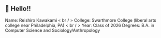 ## 👋 Hello!! 

Name: Reishiro Kawakami < br / >
College: Swarthmore College (liberal arts college near Philadelphia, PA) < br / >
Year: Class of 2026
Degrees: B.A. in Computer Science and Sociology/Anthropology



<!--
**reikawa13/reikawa13** is a ✨ _special_ ✨ repository because its `README.md` (this file) appears on your GitHub profile.

Here are some ideas to get you started:

- 🔭 I’m currently working on ...
- 🌱 I’m currently learning ...
- 👯 I’m looking to collaborate on ...
- 🤔 I’m looking for help with ...
- 💬 Ask me about ...
- 📫 How to reach me: ...
- 😄 Pronouns: ...
- ⚡ Fun fact: ...
-->

